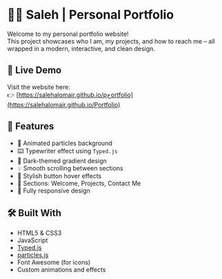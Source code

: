 # 🧑‍💻 Saleh | Personal Portfolio

Welcome to my personal portfolio website!  
This project showcases who I am, my projects, and how to reach me – all wrapped in a modern, interactive, and clean design.

## 🔗 Live Demo

Visit the website here:  
👉 [https://salehalomair.github.io/pحortfolio](https://salehalomair.github.io/Portfolio)

## 🚀 Features

- 🎇 Animated particles background  
- ⌨️ Typewriter effect using `Typed.js`  
- 🌙 Dark-themed gradient design  
- 💡 Smooth scrolling between sections  
- 🎨 Stylish button hover effects  
- 🧭 Sections: Welcome, Projects, Contact Me  
- 📱 Fully responsive design

## 🛠️ Built With

- HTML5 & CSS3  
- JavaScript  
- [Typed.js](https://github.com/mattboldt/typed.js)  
- [particles.js](https://vincentgarreau.com/particles.js/)  
- Font Awesome (for icons)  
- Custom animations and effects
